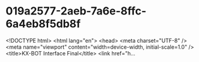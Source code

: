 # 019a2577-2aeb-7a6e-8ffc-6a4eb8f5db8f
&lt;!DOCTYPE html> &lt;html lang="en"> &lt;head>   &lt;meta charset="UTF-8" />   &lt;meta name="viewport" content="width=device-width, initial-scale=1.0" />   &lt;title>KX-BOT Interface Final&lt;/title>   &lt;link href="h...
